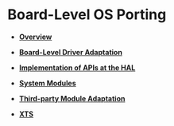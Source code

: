 # Board-Level OS Porting<a name="EN-US_TOPIC_0000001199842515"></a>

-   **[Overview](porting-chip-board-overview.md)**  

-   **[Board-Level Driver Adaptation](porting-chip-board-driver.md)**  

-   **[Implementation of APIs at the HAL](porting-chip-board-hal.md)**  

-   **[System Modules](porting-chip-board-component.md)**  

-   **[Third-party Module Adaptation](porting-chip-board-bundle.md)**  

-   **[XTS](porting-chip-board-xts.md)**  



